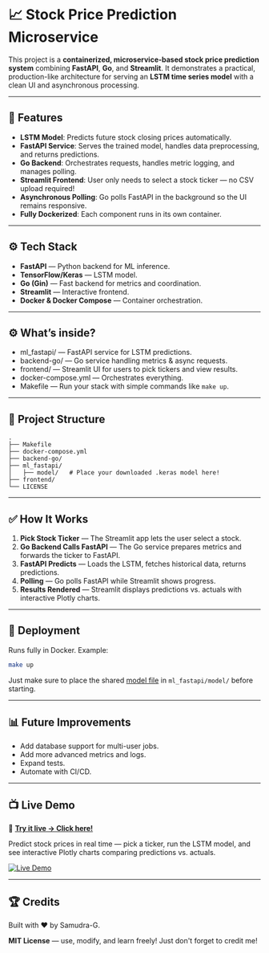 # 📈 Stock Price Prediction Microservice

This project is a **containerized, microservice-based stock price prediction system** combining **FastAPI**, **Go**, and **Streamlit**. It demonstrates a practical, production-like architecture for serving an **LSTM time series model** with a clean UI and asynchronous processing.

---

## 🚀 Features

* **LSTM Model**: Predicts future stock closing prices automatically.
* **FastAPI Service**: Serves the trained model, handles data preprocessing, and returns predictions.
* **Go Backend**: Orchestrates requests, handles metric logging, and manages polling.
* **Streamlit Frontend**: User only needs to select a stock ticker — no CSV upload required!
* **Asynchronous Polling**: Go polls FastAPI in the background so the UI remains responsive.
* **Fully Dockerized**: Each component runs in its own container.

---

## ⚙️ Tech Stack

* **FastAPI** — Python backend for ML inference.
* **TensorFlow/Keras** — LSTM model.
* **Go (Gin)** — Fast backend for metrics and coordination.
* **Streamlit** — Interactive frontend.
* **Docker & Docker Compose** — Container orchestration.

---

## ⚙️ What’s inside?

* ml\_fastapi/ — FastAPI service for LSTM predictions.
* backend-go/ — Go service handling metrics & async requests.
* frontend/ — Streamlit UI for users to pick tickers and view results.
* docker-compose.yml — Orchestrates everything.
* Makefile — Run your stack with simple commands like `make up`.

---

## 📂 Project Structure

```plaintext
.
├── Makefile
├── docker-compose.yml
├── backend-go/
├── ml_fastapi/
│   ├── model/   # Place your downloaded .keras model here!
├── frontend/
└── LICENSE
```

---

## ✅ How It Works

1. **Pick Stock Ticker** — The Streamlit app lets the user select a stock.
2. **Go Backend Calls FastAPI** — The Go service prepares metrics and forwards the ticker to FastAPI.
3. **FastAPI Predicts** — Loads the LSTM, fetches historical data, returns predictions.
4. **Polling** — Go polls FastAPI while Streamlit shows progress.
5. **Results Rendered** — Streamlit displays predictions vs. actuals with interactive Plotly charts.

---

## 🚢 Deployment

Runs fully in Docker. Example:

```bash
make up
```

Just make sure to place the shared [model file](https://drive.google.com/file/d/1LSpZ__JbnbioPlqMHCfirp37NvJT3ld4/view?usp=sharing) in `ml_fastapi/model/` before starting.

---

## 📊 Future Improvements

* Add database support for multi-user jobs.
* Add more advanced metrics and logs.
* Expand tests.
* Automate with CI/CD.

---

## 📺 Live Demo

🚀 [**Try it live → Click here!**](https://stocksamudra.onrender.com)

Predict stock prices in real time — pick a ticker, run the LSTM model, and see interactive Plotly charts comparing predictions vs. actuals.

[![Live Demo](https://img.shields.io/badge/Live%20App-Open%20Now-brightgreen?style=for-the-badge&logo=render)](https://stocksamudra.onrender.com)

---

## 🏆 Credits

Built with ❤️ by Samudra-G.

**MIT License** — use, modify, and learn freely! Just don't forget to credit me!
